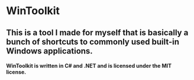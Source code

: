 # WinToolkit
## This is a tool I made for myself that is basically a bunch of shortcuts to commonly used built-in Windows applications.
#### WinToolkit is written in C# and .NET and is licensed under the MIT license.
